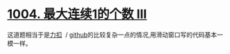 # [1004. 最大连续1的个数 III](https://leetcode.cn/problems/max-consecutive-ones-iii/description/)

这道题相当于是[力扣](https://leetcode.cn/problems/longest-subarray-of-1s-after-deleting-one-element/description/) &nbsp;/ [github]()的比较复杂一点的情况,用滑动窗口写的代码基本一模一样。
